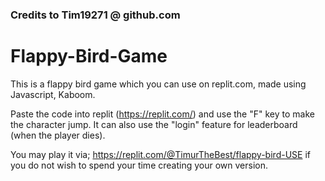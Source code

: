 ### Credits to Tim19271 @ github.com

# Flappy-Bird-Game
This is a flappy bird game which you can use on replit.com, made using Javascript, Kaboom.

Paste the code into replit (https://replit.com/) and use the "F" key to make the character jump.
It can also use the "login" feature for leaderboard (when the player dies).

You may play it via; https://replit.com/@TimurTheBest/flappy-bird-USE
if you do not wish to spend your time creating your own version.
